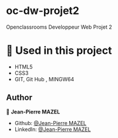 # oc-dw-projet2
Openclassrooms Developpeur Web Projet 2
# 🔨 Used in this project

* HTML5
* CSS3
* GIT, Git Hub , MINGW64





## Author

👤 **Jean-Pierre MAZEL**

* Github: [@Jean-Pierre MAZEL](https://github.com/jpmazel)
* LinkedIn: [@Jean-Pierre MAZEL](https://www.linkedin.com/in/jeanpierremazel/)

